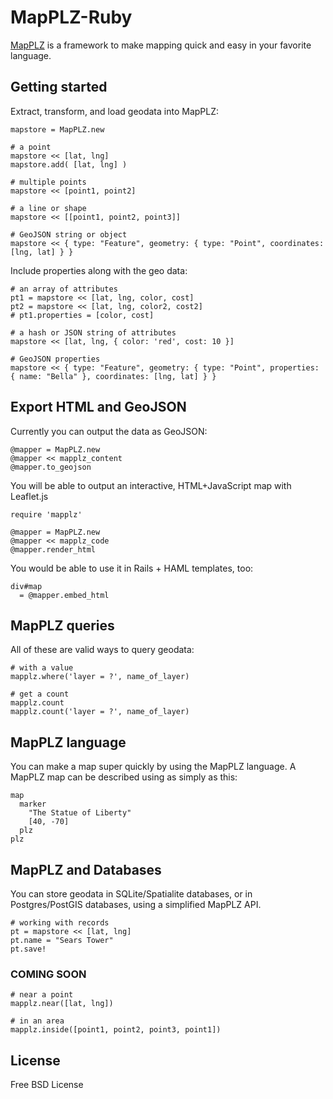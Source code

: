 # MapPLZ-Ruby

[MapPLZ](http://mapplz.com) is a framework to make mapping quick and easy in
your favorite language.

## Getting started

Extract, transform, and load geodata into MapPLZ:

```
mapstore = MapPLZ.new

# a point
mapstore << [lat, lng]
mapstore.add( [lat, lng] )

# multiple points
mapstore << [point1, point2]

# a line or shape
mapstore << [[point1, point2, point3]]

# GeoJSON string or object
mapstore << { type: "Feature", geometry: { type: "Point", coordinates: [lng, lat] } }
```

Include properties along with the geo data:

```
# an array of attributes
pt1 = mapstore << [lat, lng, color, cost]
pt2 = mapstore << [lat, lng, color2, cost2]
# pt1.properties = [color, cost]

# a hash or JSON string of attributes
mapstore << [lat, lng, { color: 'red', cost: 10 }]

# GeoJSON properties
mapstore << { type: "Feature", geometry: { type: "Point", properties: { name: "Bella" }, coordinates: [lng, lat] } }
```

## Export HTML and GeoJSON

Currently you can output the data as GeoJSON:

```
@mapper = MapPLZ.new
@mapper << mapplz_content
@mapper.to_geojson
```

You will be able to output an interactive, HTML+JavaScript map with Leaflet.js

```
require 'mapplz'

@mapper = MapPLZ.new
@mapper << mapplz_code
@mapper.render_html
```

You would be able to use it in Rails + HAML templates, too:

```
div#map
  = @mapper.embed_html
```

## MapPLZ queries

All of these are valid ways to query geodata:

```
# with a value
mapplz.where('layer = ?', name_of_layer)

# get a count
mapplz.count
mapplz.count('layer = ?', name_of_layer)
```

## MapPLZ language
You can make a map super quickly by using the MapPLZ language. A MapPLZ map
can be described using as simply as this:

```
map
  marker
    "The Statue of Liberty"
    [40, -70]
  plz
plz
```

## MapPLZ and Databases

You can store geodata in SQLite/Spatialite databases, or in Postgres/PostGIS
databases, using a simplified MapPLZ API.

```
# working with records
pt = mapstore << [lat, lng]
pt.name = "Sears Tower"
pt.save!
```

### COMING SOON

```
# near a point
mapplz.near([lat, lng])

# in an area
mapplz.inside([point1, point2, point3, point1])
```

## License

Free BSD License

